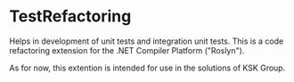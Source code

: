 # TestRefactoring

Helps in development of unit tests and integration unit tests. 
This is a code refactoring extension for the .NET Compiler Platform ("Roslyn").

As for now, this extention is intended for use in the solutions of KSK Group.
